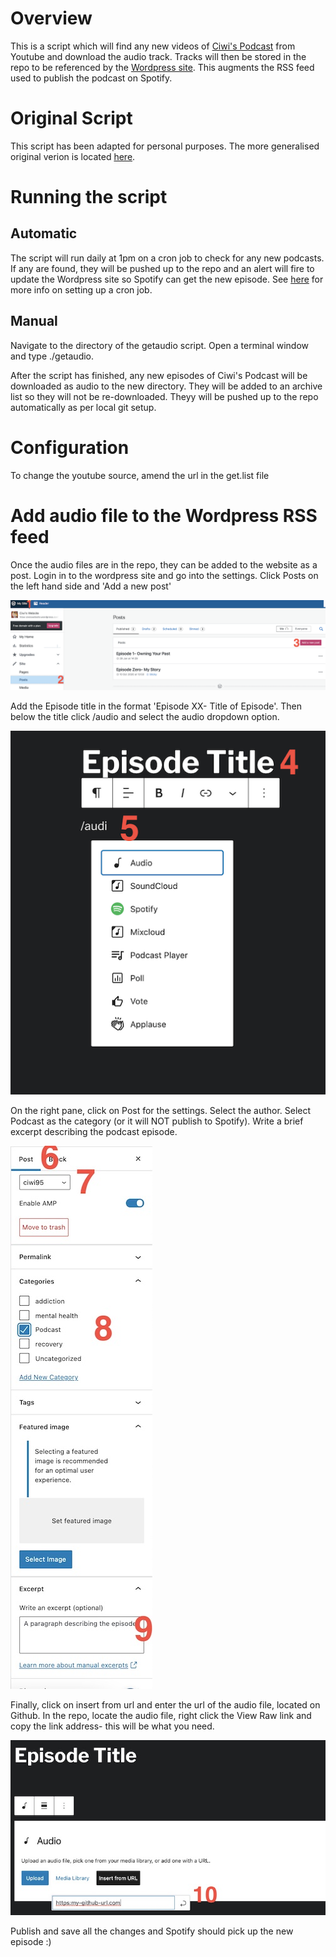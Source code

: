 # Overview
This is a script which will find any new videos of [Ciwi's Podcast](https://www.youtube.com/channel/UCchHlGybrBFkP6qVxeaKMyg/videos?&ab_channel=CiaranMcCloy) from Youtube and download the audio track. Tracks will then be stored in the repo to be referenced by the [Wordpress site](https://ciwiswebsite.wordpress.com/). This augments the RSS feed used to publish the podcast on Spotify.

# Original Script
This script has been adapted for personal purposes. The more generalised original verion is located [here](https://github.com/bardisty/ytdlrc).

# Running the script

## Automatic
The script will run daily at 1pm on a cron job to check for any new podcasts. If any are found, they will be pushed up to the repo and an alert will fire to update the Wordpress site so Spotify can get the new episode. See [here](https://ole.michelsen.dk/blog/schedule-jobs-with-crontab-on-mac-osx/) for more info on setting up a cron job.

## Manual
Navigate to the directory of the getaudio script. Open a terminal window and type ./getaudio.


After the script has finished, any new episodes of Ciwi's Podcast will be downloaded as audio to the new directory. They will be added to an archive list so they will not be re-downloaded. Theyy will be pushed up to the repo automatically as per local git setup.

# Configuration
To change the youtube source, amend the url in the get.list file

# Add audio file to the Wordpress RSS feed
Once the audio files are in the repo, they can be added to the website as a post.
Login in to the wordpress site and go into the settings. Click Posts on the left hand side and 'Add a new post'

![Step 1](images/Screenshot1.jpg)

Add the Episode title in the format 'Episode XX- Title of Episode'. Then below the title click /audio and select the audio dropdown option.

![Step 2](images/Screenshot2.jpg)

On the right pane, click on Post for the settings. Select the author. Select Podcast as the category (or it will NOT publish to Spotify). Write a brief excerpt describing the podcast episode.

![Step 3](images/Screenshot3.jpg)

Finally, click on insert from url and enter the url of the audio file, located on Github. In the repo, locate the audio file, right click the View Raw link and copy the link address- this will be what you need.

![Step 4](images/Screenshot4.jpg)

Publish and save all the changes and Spotify should pick up the new episode :)


